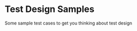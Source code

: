 Test Design Samples
===================

Some sample test cases to get you thinking about test design
